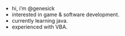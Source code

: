 - hi, i’m @genesick
- interested in game & software development.
- currently learning java.
- experienced with VBA.

<!---
genesick/genesick is a ✨ special ✨ repository because its `README.md` (this file) appears on your GitHub profile.
You can click the Preview link to take a look at your changes.
--->
